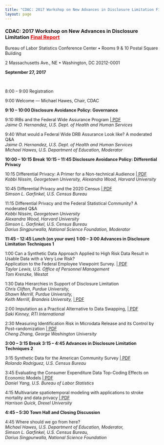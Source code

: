 ```yaml
---
title: "CDAC: 2017 Workshop on New Advances in Disclosure Limitation Final Report"
layout: page
---
```


<div class="fcsm-workshop-container">
  <h3>CDAC: 2017 Workshop on New Advances in Disclosure Limitation <a style="color:red" href="{{site.baseurl}}/assets/files/docs/2017_CDAC_Workshop_Report.pdf" target="_blank">Final Report</a></h3>
  <p>Bureau of Labor Statistics Conference Center • Rooms 9 &amp; 10 Postal Square Building</p>
  <p>2 Massachusetts Ave., NE • Washington, DC 20212-0001</p>
  <p><b>September 27, 2017</b></p>

  <br />
  <p>8:00 – 9:00 Registration</p>
  <p>9:00 Welcome — Michael Hawes, Chair, CDAC</p>
  <b>9:10 – 10:00 Disclosure Avoidance Policy: Governance</b>
  <p>9:10 IRBs and the Federal Wide Assurance Program <a href="{{site.baseurl}}/assets/files/docs/CDAC_2017_Hernandez.pdf" target="_blank" aria-label="IRBs and the Federal Wide Assurance Program"> | PDF</a>  <br /><!-------pdf/CDAC_2017_Hernandez.pdf--->
  <i>Jaime O. Hernandez, U.S. Dept. of Health and Human Services</i></p>
  <p>9:40 What would a Federal Wide DRB Assurance Look like? A moderated Q&amp;A<br />
  <i>Jaime O. Hernandez, U.S. Dept. of Health and Human Services<br />
  Michael Hawes, U.S. Department of Education, Moderator</i></p>
  <b>10:00 – 10:15 Break</b>
  <b>10:15 – 11:45 Disclosure Avoidance Policy: Differential Privacy</b>
  <p>10:15 Differential Privacy: A Primer for a Non-technical Audience <a href="{{site.baseurl}}/assets/files/docs/CDAC_2017_Nissim_and_Woodv2.pdf" target="_blank"> | PDF</a>  <br /><!--------------CDAC_2017_Nissim_and_Woodv2.pdf---------->
  <i>Kobbi Nissim, Georgetown University, Alexandra Wood, Harvard University</i></p>
  <p>10:45 Differential Privacy and the 2020 Census <a href="{{site.baseurl}}/assets/files/docs/garfinkel-modernizing-disclosure-avoidance.pdf" target="_blank" aria-label="Differential Privacy and the 2020 Census"> | PDF</a>  <br />
    <!-------garfinkel-modernizing-disclosure-avoidance.pdf------->
  <i>Simson L. Garfinkel, U.S. Census Bureau</i></p>
  <p>11:15 Differential Privacy and the Federal Statistical Community? A moderated Q&amp;A<br />
  <i>Kobbi Nissim, Georgetown University<br />
  Alexandra Wood, Harvard University<br />
  Simson L. Garfinkel, U.S. Census Bureau<br />
  Darius Singpurwalla, National Science Foundation, Moderator</i></p>
  <b>11:45 – 12:45 Lunch (on your own)</b>
  <b>1:00 – 3:00 Advances in Disclosure Limitation Techniques 1</b>
  <p>1:00 Can a Synthetic Data Approach Applied to High Risk Data Result in Usable Data with a Very Low Risk?<br /> Application to the Federal Employee Viewpoint Survey. <a href="{{site.baseurl}}/assets/files/docs/CDAC_2017_Lewis_and_Krenzke.pdf" target="_blank" aria-label="Can a Synthetic Data Approach Applied to High Risk Data Result in Usable Data with a Very Low Risk?"> | PDF</a>  <!-----CDAC_2017_Lewis_and_Krenzke.pdf----><br />
  <i>Taylor Lewis, U.S. Office of Personnel Management</i><br />
  <i>Tom Krenzke, Westat</i></p>
  <p>1:30 Data Hierarchies in Support of Disclosure Limitation <!------CDAC_2017_Merrill_andMerrill.pdf------><br />
  <i>Chris Clifton, Purdue University,<br />
  Shawn Merrill, Purdue University,<br />
  Keith Merrill, Brandeis University, </i><a href="{{site.baseurl}}/assets/files/docs/CDAC_2017_Merrill_andMerrill.pdf" target="_blank" aria-label="Data Hierarchies in Support of Disclosure Limitation"> | PDF</a>  <br /></p>
  <p>2:00 Imputation as a Practical Alternative to Data Swapping, <a href="{{site.baseurl}}/assets/files/docs/CDAC_2017_Kinney.pdf" target="_blank" aria-label="Imputation as a Practical Alternative to Data Swapping"> | PDF</a>  <br />
    <!-------------CDAC_2017_Kinney.pdf--------->
  <i>Saki Kinney, RTI International </i></p>
  <p>2:30 Measuring Identification Risk in Microdata Release and its Control by Post-randomization <a href="{{site.baseurl}}/assets/files/docs/CDAR_2017_Zhang.pdf" target="_blank" aria-label="Measuring Identification Risk in Microdata Release and its Control by Post-randomization">| PDF</a> <!-------------CDAR_2017_Zhang.pdf-----------><br />
  <i>Cheng Zhang, George Washington University</i></p>
  <b>3:00 – 3:15 Break</b>
  <b>3:15 – 4:45 Advances in Disclosure Limitation Techniques 2</b>
  <p>3:15 Synthetic Data for the American Community Survey <a href="{{site.baseurl}}/assets/files/docs/CDAC_2017_Rodriguez.pdf" target="_blank" aria-label="Synthetic Data for the American Community Survey">| PDF</a>  <br /><!----------CDAC_2017_Rodriguez.pdf--->
  <i>Rolando Rodríguez, U.S. Census Bureau</i></p>
  <p>3:45 Evaluating the Consumer Expenditure Data Top-Coding Effects on Economic Models <a href="{{site.baseurl}}/assets/files/docs/CDAC_2017-Yang-v2.pdf" target="_blank" aria-label="Evaluating the Consumer Expenditure Data Top-Coding Effects on Economic Models">| PDF</a>  <br /><!------/CDAC_2017-Yang-v2.pdf----->
  <i>Daniel Yang, U.S. Bureau of Labor Statistics</i></p>
  <p>4:15 Multivariate spatiotemporal modeling with applications to stroke mortality and data privacy <a href="{{site.baseurl}}/assets/files/docs/CDAR_2017_Quick2.pdf" target="_blank" aria-label="Multivariate spatiotemporal modeling with applications to stroke mortality and data privacy">| PDF</a>  <br /><!----------CDAR_2017_Quick2.pdf--------->
  <i>Harrison Quick, Drexel University </i></p>
  <b>4:45 – 5:30 Town Hall and Closing Discussion</b>
  <p>4:45 Where should we go from here?<br />
  <i>Michael Hawes, U.S. Department of Education, Moderator,<br />
  Simson L. Garfinkel, U.S. Census Bureau,<br />
  Darius Singpurwalla, National Science Foundation</i></p>
</div>